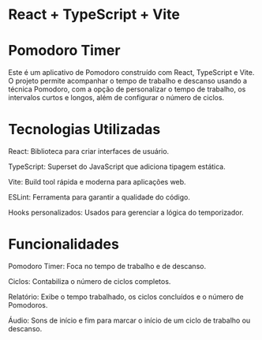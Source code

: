 # React + TypeScript + Vite

# Pomodoro Timer

Este é um aplicativo de Pomodoro construído com React, TypeScript e Vite. O projeto permite acompanhar o tempo de trabalho e descanso usando a técnica Pomodoro, com a opção de personalizar o tempo de trabalho, os intervalos curtos e longos, além de configurar o número de ciclos.

# Tecnologias Utilizadas
React: Biblioteca para criar interfaces de usuário.

TypeScript: Superset do JavaScript que adiciona tipagem estática.

Vite: Build tool rápida e moderna para aplicações web.

ESLint: Ferramenta para garantir a qualidade do código.

Hooks personalizados: Usados para gerenciar a lógica do temporizador.


# Funcionalidades

Pomodoro Timer: Foca no tempo de trabalho e de descanso.

Ciclos: Contabiliza o número de ciclos completos.

Relatório: Exibe o tempo trabalhado, os ciclos concluídos e o número de Pomodoros.

Áudio: Sons de início e fim para marcar o início de um ciclo de trabalho ou descanso.
